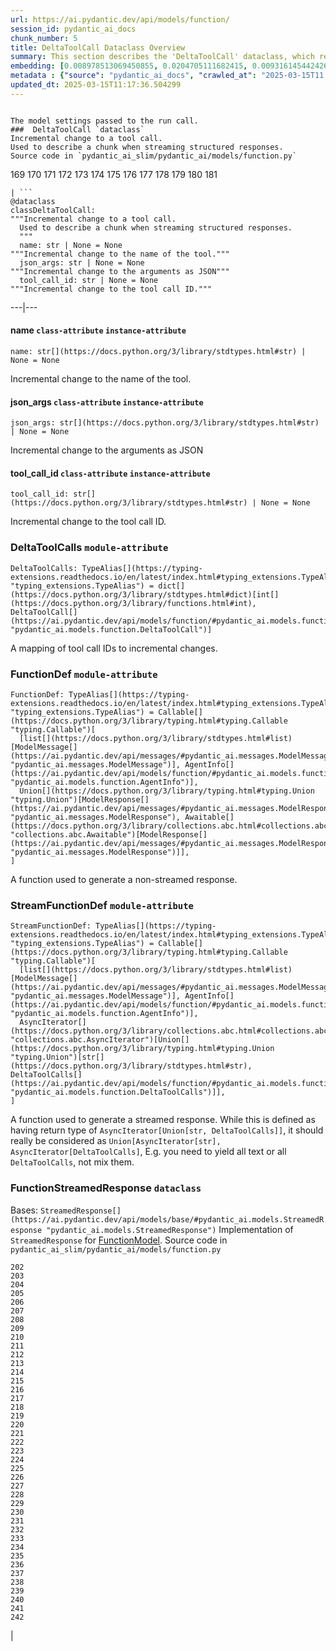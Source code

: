 ```yaml
---
url: https://ai.pydantic.dev/api/models/function/
session_id: pydantic_ai_docs
chunk_number: 5
title: DeltaToolCall Dataclass Overview
summary: This section describes the 'DeltaToolCall' dataclass, which represents incremental changes to tool calls in a streaming context. The dataclass includes attributes for the tool's name, JSON arguments, and tool call ID. Source code can be found in 'pydantic_ai_slim/pydantic_ai/models/function.py'.
embedding: [0.008978513069450855, 0.0204705111682415, 0.009316145442426205, -0.039715539664030075, 0.04359205812215805, 0.0007096526678651571, -0.014630724675953388, -0.03201252594590187, -0.010203992947936058, -0.016168827190995216, 0.028761254623532295, -0.06667608767747879, 0.021833542734384537, -0.029011351987719536, 0.011829628609120846, 0.03176242858171463, -0.009866360574960709, 0.00670262286439538, 0.006158660165965557, 0.06507546454668045, 0.0018178988248109818, -0.033713191747665405, 0.03366317227482796, 0.012129746377468109, 0.027410725131630898, -0.017069179564714432, -0.018319668248295784, 0.053470924496650696, -0.019820256158709526, -0.04279174655675888, 0.06147405505180359, -0.021758513525128365, -0.00593669805675745, -0.045167673379182816, -0.0062868352979421616, -0.029936714097857475, 0.009828845970332623, 0.006130523979663849, 0.0011465423740446568, 0.0020992590580135584, -0.015768669545650482, -0.05064481869339943, -0.008303249254822731, 0.022121155634522438, -0.034338437020778656, 0.012698719277977943, -0.015568592585623264, 0.01088550966233015, 0.022971488535404205, 0.040590882301330566, -0.005883552134037018, 0.00716530391946435, -0.015681136399507523, -0.03366317227482796, 0.012067222036421299, -0.005311453249305487, -0.02534741908311844, 0.01665651798248291, 0.024234483018517494, -0.007021497469395399, -0.008565851487219334, -0.023721782490611076, -0.012723729014396667, -0.001198906684294343, -0.01729426719248295, 0.018319668248295784, -0.03263777121901512, 0.02285894565284252, -0.015105911530554295, -0.02287144958972931, 0.001205159118399024, 0.04384215548634529, -0.04519268497824669, -0.01520595047622919, -0.0036889435723423958, -0.030186811462044716, -0.00987886544317007, 0.04184137284755707, 0.008271986618638039, -0.010460343211889267, 0.016143817454576492, 0.020870666950941086, -0.012329825200140476, 0.01811959035694599, 0.018282154574990273, -0.0317874401807785, -0.056672174483537674, -0.05252055078744888, -0.029361490160226822, -0.005120753776282072, -0.017431821674108505, -0.015343504026532173, -0.02395937591791153, 0.0033481852151453495, 0.07432908564805984, 0.02848614752292633, 0.023134052753448486, -0.00010463078797329217, 0.0005056665977463126, -0.0007647523889318109, 0.03726458176970482, 0.0019241904374212027, 0.005702231545001268, -0.006833923980593681, 0.04674329236149788, -0.023771801963448524, 0.014093014411628246, -0.04024074599146843, -0.030061762779951096, 0.0066025834530591965, -0.06152407452464104, 0.00563345430418849, 0.007459168788045645, -0.007065264508128166, -0.045042626559734344, -0.033338043838739395, -0.03793984651565552, 0.04299182444810867, -0.010610401630401611, -0.013430255465209484, -0.04289178550243378, -0.0028901933692395687, 0.021220803260803223, 0.0029277082066982985, -0.008447055704891682, 0.010191488079726696, -0.015268474817276001, -0.03453851491212845, -0.0688769519329071, -0.02107074484229088, 0.025272389873862267, 0.033087946474552155, -0.003898400580510497, -0.041641294956207275, -0.007265342865139246, -0.013917946256697178, -0.07232829928398132, 0.03796485438942909, -0.02429700829088688, -0.003357563866302371, 0.002968349028378725, -0.01241735927760601, 0.02408442460000515, 0.011085587553679943, 0.001462290994822979, 0.02529739961028099, -0.018769845366477966, 0.009153582155704498, -0.0201828982681036, 0.01870732009410858, -0.00351387495175004, 0.050919923931360245, 0.01740681193768978, -0.010791722685098648, -0.022371254861354828, -0.011985939927399158, -0.0007006648229435086, 0.06702622771263123, 0.0390152670443058, -0.017806967720389366, -0.02693554013967514, 0.03318798542022705, -0.042016442865133286, 0.01779446378350258, -0.05132008343935013, -0.035188768059015274, 0.0037483416963368654, -0.027335695922374725, -0.06927710771560669, -0.03481362387537956, -0.004855024628341198, -0.0009292698814533651, -0.014093014411628246, 0.0299617238342762, 0.029461529105901718, -0.020945696160197258, -0.07868079096078873, -0.04376712813973427, -0.006268077529966831, -0.06417511403560638, -0.020795637741684914, 0.007296605035662651, -0.08033143728971481, -0.01288004033267498, -0.0520203560590744, -0.028811274096369743, -0.00710277957841754, -0.004367333836853504, 0.03263777121901512, 0.040465835481882095, 0.00046346260933205485, 0.03638923913240433, 0.04524270445108414, 0.028686225414276123, -0.014693249948322773, -0.021958593279123306, 0.0417163223028183, -0.016018768772482872, 0.03126223385334015, 0.01174834743142128, 0.04299182444810867, 0.026710452511906624, 0.023696772754192352, -0.04531773179769516, 0.016506459563970566, -0.05157018080353737, -0.0345885343849659, 0.04536775127053261, -0.03196250647306442, -0.02983667515218258, 0.013017593882977962, -0.01166706532239914, -0.0015795243671163917, -0.0024009395856410265, -0.014305598102509975, 0.022971488535404205, -0.014743269421160221, 0.006952720694243908, 0.011166869662702084, 0.011592036113142967, -0.0009511534590274096, 0.041766341775655746, 0.03586403280496597, -0.021458396688103676, -0.02043299563229084, 0.002138336654752493, -0.019532643258571625, -0.07057761400938034, -0.008215715177357197, 0.00868464820086956, 0.005414618644863367, -0.037989865988492966, 0.007978121750056744, -0.04221652075648308, -0.021670980378985405, -0.07402896881103516, 0.002586949849501252, -0.01681908220052719, 0.03218759596347809, -0.02060806378722191, -0.01653146930038929, -0.0037108270917087793, -0.024897241964936256, 0.05084489658474922, 0.014830803498625755, 0.022608846426010132, 0.03423839807510376, -0.04211648181080818, 0.022258710116147995, 0.06017354503273964, 0.05927319452166557, -0.06977730244398117, 0.040715932846069336, -0.019832760095596313, -0.0339132696390152, -0.013167652301490307, -0.00987886544317007, -0.004336071666330099, -0.034888651221990585, 0.05089491605758667, 0.031912487000226974, -0.01678156666457653, -0.038615111261606216, 0.0023196577094495296, -0.005364599172025919, -0.016756556928157806, 0.032237615436315536, -0.004598674364387989, 0.02390935644507408, -0.024159453809261322, 0.04049084335565567, 0.02223370037972927, 0.035013701766729355, -0.008290744386613369, -0.0279859509319067, 0.0006283709080889821, 0.014068004675209522, 0.053771041333675385, 0.04664325341582298, -0.01955765299499035, 0.018019551411271095, 0.02417195960879326, 0.029861684888601303, 0.036314211785793304, -0.024772193282842636, 0.016018768772482872, -0.005058229435235262, -0.008659638464450836, 0.002993358764797449, -0.033463094383478165, -0.010522867552936077, 0.012010949663817883, 0.0027807755395770073, -0.04359205812215805, -0.022846439853310585, 0.002107074484229088, 0.011004306375980377, 0.014280588366091251, 0.003018368501216173, -0.018694816157221794, -0.002443143632262945, 0.01728176325559616, -0.05657213553786278, 0.030011743307113647, -0.008121928200125694, 0.031912487000226974, 0.0031840584706515074, -0.01770692877471447, 0.036739375442266464, -0.015918729826807976, 0.03113718517124653, 0.03851507231593132, -0.02983667515218258, -0.01758188009262085, -0.014868318103253841, 0.004789374303072691, 0.05267060920596123, -0.007515440694987774, 0.02424698881804943, 0.009397427551448345, 0.009697544388473034, -0.013317711651325226, -0.006364990491420031, 0.013055108487606049, 0.019607672467827797, 0.029436519369482994, -0.009066048078238964, 0.02563503198325634, -0.009491213597357273, -0.009572495706379414, -0.02224620431661606, -0.028035970404744148, -0.03533883020281792, 0.01968270167708397, 0.013717868365347385, 0.009116067551076412, -0.034488495439291, 0.015718650072813034, -0.0033294279128313065, 0.051120005548000336, -0.013680352829396725, -0.013092623092234135, -0.08228220045566559, -0.05422121658921242, 0.009372417815029621, -0.001977336360141635, 0.023671763017773628, 0.062124308198690414, -0.00597733911126852, 0.011823376640677452, -0.01340524572879076, 0.0008823765092529356, -0.0076467422768473625, 0.043066851794719696, -0.04146622493863106, -0.040590882301330566, -0.005849163979291916, -0.008734667673707008, 0.008672143332660198, -0.009266125969588757, -0.022133661434054375, 0.02631029486656189, -0.005561551079154015, -0.011579531244933605, -0.025560002774000168, 0.036739375442266464, -0.013217671774327755, -0.03931538388133049, -0.032662782818078995, -0.05692227557301521, 0.008146937936544418, 0.04316689074039459, -0.008071908727288246, 0.000940993195399642, -0.041891392320394516, -0.03406332805752754, -0.04174133390188217, 0.012436116114258766, 0.010898014530539513, 0.014168043620884418, 0.05397111922502518, 0.009916380047798157, -0.003957798704504967, -0.011054325848817825, 0.03638923913240433, 0.03999064862728119, -0.012423611246049404, 0.004129740875214338, -0.023971879854798317, 0.009447447024285793, 0.024859728291630745, -0.01947011798620224, 0.004554907325655222, 0.0009378669783473015, 0.010466596111655235, 0.03376321122050285, 0.029761645942926407, 0.01788199692964554, 0.06097386032342911, -0.017381802201271057, 0.018282154574990273, 0.02408442460000515, 0.002039860701188445, -0.02841111831367016, -0.01334272138774395, 0.026710452511906624, 0.03373820334672928, 0.020658083260059357, 0.034088339656591415, 0.0532708466053009, 0.039840590208768845, 0.008171947672963142, 0.03273781016469002, -0.010910519398748875, 0.016806576400995255, -0.03763972967863083, -0.0012840962735936046, 0.020495520904660225, 0.013330216519534588, 0.05487147346138954, -0.0015357572119683027, -0.04799377918243408, -0.016631508246064186, -0.014543190598487854, 0.008340763859450817, 0.0873841941356659, 0.024659650400280952, -0.04724348708987236, 0.027310686185956, -0.04774368181824684, 0.027410725131630898, -0.00702774990350008, 0.08573354780673981, -0.01334272138774395, 0.015343504026532173, -0.004129740875214338, -0.018644796684384346, 0.0012973826378583908, 0.014668240211904049, -0.002304026624187827, 0.01328019704669714, 0.0011949988547712564, -0.031037144362926483, 0.04854399710893631, -0.04124113917350769, -0.015631116926670074, 0.008859717287123203, 0.0021695990581065416, 0.03523878753185272, -0.00927237793803215, 0.006952720694243908, 0.03088708594441414, -0.03728959336876869, -0.0004560378147289157, 0.011960930190980434, -0.05787264555692673, 0.09118568152189255, -0.010128963738679886, 0.0475936233997345, -0.01711919903755188, -0.011710832826793194, -0.03281284123659134, -0.017781957983970642, 0.012386096641421318, -0.02928646095097065, -0.03653929755091667, 0.01261118520051241, -0.0031543592922389507, -0.006527554243803024, 0.002164909616112709, 0.010966791771352291, 0.058722980320453644, 0.032662782818078995, 0.03461354598402977, 0.019019942730665207, -0.016418924555182457, 0.058923058211803436, -0.02340915985405445, 0.008259481750428677, 0.04214148968458176, 0.0006010164506733418, -0.04449240863323212, -0.022221194580197334, 0.04144121706485748, -0.014655735343694687, 0.04769366234540939, -0.02663542330265045, -0.019270040094852448, 0.008903483860194683, -0.00841579306870699, -0.008021889254450798, -0.01451818086206913, 0.022633856162428856, -0.013567809015512466, 0.024447066709399223, 0.02189606800675392, -0.048443958163261414, 0.016556479036808014, 0.006415010429918766, -0.049069199711084366, -0.010591644793748856, -0.025685051456093788, 0.012261047959327698, 0.02953655831515789, 0.033713191747665405, -0.009897623211145401, 0.02379681169986725, 0.01967019774019718, -0.009953894652426243, 0.036489278078079224, -0.05119503289461136, 0.019995324313640594, 0.037489671260118484, 0.02484722249209881, 0.03608912229537964, 0.02437203750014305, 0.01761939376592636, -0.019945304840803146, -0.009578748606145382, -0.00031946093076840043, 0.020870666950941086, -0.016381410881876945, -0.014780784025788307, -0.02072060853242874, -0.04166630282998085, 0.0007870267145335674, 0.01168582309037447, -0.05157018080353737, -0.0365142896771431, -0.004608053248375654, 0.044292330741882324, 0.01669403165578842, 0.023084033280611038, 0.01754436455667019, -0.015330999158322811, -0.04586794972419739, 0.03108716383576393, 0.02438454143702984, 0.013255187310278416, 0.018907397985458374, 0.005592813715338707, 0.00910356268286705, -0.02576008066534996, 0.02408442460000515, -0.0014458782970905304, 0.02631029486656189, 0.007996879518032074, -0.027510765939950943, 0.002039860701188445, 0.013905441388487816, 0.011779609136283398, -0.0221586711704731, 0.01858227141201496, -0.06477534770965576, -0.007134041748940945, 0.024722173810005188, -0.010141468606889248, 0.011979687958955765, -0.01538101863116026, -0.021846048533916473, 0.028035970404744148, 0.0019351321971043944, 0.039215344935655594, 0.026835501194000244, -0.026660433039069176, 0.04564286023378372, 0.057422470301389694, 0.0009237990016117692, -0.007496683392673731, -0.010422828607261181, -0.01615632139146328, 0.014243073761463165, 0.00022157108469400555, -0.05157018080353737, -0.005058229435235262, -0.016043778508901596, 0.012379844672977924, -0.022258710116147995, -0.03133726119995117, -0.018144600093364716, -0.025534991174936295, -0.04649319499731064, 0.010797975584864616, -0.007965616881847382, -0.04841894656419754, 0.01954514905810356, -0.009616263210773468, 0.02030794695019722, -0.008240724913775921, -0.028886303305625916, 0.01745683141052723, 0.022583836689591408, -0.0007139512454159558, 0.024909747764468193, -0.03571397438645363, -0.015631116926670074, 0.02324659749865532, -0.01569364033639431, -0.009997662156820297, 0.00729035260155797, 0.03113718517124653, -0.03696446493268013, -0.027010569348931313, 0.02991170436143875, -0.025860119611024857, -0.00045447470620274544, 0.00670262286439538, 0.0076467422768473625, -0.05677221715450287, 0.01550606731325388, -0.005386482924222946, -0.02517235092818737, 0.024309512227773666, -0.019320059567689896, 0.006036737002432346, -0.003263777121901512, -0.03661432862281799, -0.0011770230485126376, 0.055021531879901886, -0.027535775676369667, -0.02240876853466034, 0.006114892661571503, 0.012392349541187286, 0.011441977694630623, 0.03076203726232052, 0.015581097453832626, 0.012442369014024734, 0.01485581323504448, -0.002843300113454461, 0.06217432767152786, -0.015918729826807976, 0.007240333128720522, 0.04329194128513336, 0.006746389903128147, -0.011723337695002556, 0.03981557860970497, 0.028261058032512665, 0.0023431044537574053, -0.009647524915635586, -0.03436344489455223, 0.012905050069093704, 0.05887303873896599, 0.05054477974772453, -0.021921077743172646, 0.003726458176970482, 0.011360695585608482, -0.005652211606502533, 0.0076467422768473625, 0.0009152019047178328, 0.0035545160062611103, 0.029736636206507683, -0.03301291912794113, -0.015768669545650482, 0.008634628728032112, 0.012636194936931133, -0.022646361961960793, -0.01411802414804697, -0.01420555915683508, -0.011973435059189796, 0.03746465966105461, -0.03468857333064079, -0.014218064025044441, -0.02618524618446827, 0.0041266148909926414, -0.006658855825662613, 0.03768974915146828, 0.02194608747959137, -0.011416967958211899, 0.010754208080470562, -0.006114892661571503, -0.026610413566231728, 0.02706058882176876, 0.018907397985458374, 0.008953503333032131, 0.007609227672219276, 0.0007108250283636153, -0.009828845970332623, -0.023109043017029762, -0.0096100103110075, 0.05777260661125183, 0.0007413057028315961, 0.025860119611024857, -0.06122395768761635, -0.01193592045456171, 0.027660824358463287, -0.03986559808254242, 0.034388456493616104, 0.018357183784246445, 0.01420555915683508, 0.03623918071389198, -0.0019851517863571644, -0.04331694915890694, -0.017131702974438667, -0.010510362684726715, 0.03058696910738945, 0.04539276286959648, -0.018269648775458336, 0.00278546498157084, -0.021033231168985367, -0.043241921812295914, -0.004295430611819029, -0.02606019750237465, -0.03633921965956688, 0.027660824358463287, -0.03961550071835518, 0.005320832133293152, 0.014343112707138062, 0.005420871078968048, 0.024659650400280952, -0.019157497212290764, -0.00757171306759119, -0.004148498177528381, -0.027710843831300735, 0.033037927001714706, -0.009366164915263653, -0.020157888531684875, 0.022808926180005074, 0.04914423078298569, 0.02127082273364067, 0.0020382977090775967, -0.008196957409381866, 0.002257133135572076, -0.013255187310278416, -0.01088550966233015, 0.0019538896158337593, -0.005361473187804222, -0.037439651787281036, 0.06247444823384285, 0.013317711651325226, -0.006208679638803005, -0.030937105417251587, 0.0286612156778574, 0.0028792517259716988, -0.03058696910738945, -0.003107466036453843, -0.011485744267702103, -0.05069483816623688, 0.0005834314506500959, -0.03221260383725166, 0.0312122143805027, 0.023084033280611038, -0.003745215479284525, 0.011567026376724243, -0.004576791077852249, -0.023559218272566795, 0.014943347312510014, -0.03033687174320221, 0.038540080189704895, -0.03783980756998062, 0.026785481721162796, -0.005817901808768511, 0.008472065441310406, -0.0010996490018442273, -0.0006330602336674929, 0.002133647445589304, -0.013155147433280945, 0.011254403740167618, -0.005814775358885527, -0.026385324075818062, 0.03003675304353237, -0.013567809015512466, -0.039040278643369675, 0.028336087241768837, 0.04339198023080826, -0.03008677251636982, -0.03781479597091675, -0.015768669545650482, 0.01328019704669714, 0.009797584265470505, 0.015318494290113449, -0.042441606521606445, -0.0049550640396773815, -0.03533883020281792, 0.0008253229316323996, 0.03211256489157677, -0.01112310215830803, 0.02748575620353222, -0.009860108606517315, -0.013892936520278454, -0.01779446378350258, 0.014230568893253803, 0.0024509590584784746, -0.018744835630059242, 0.004254790022969246, 0.008784687146544456, 0.01967019774019718, -0.014868318103253841, -0.027010569348931313, -0.029686616733670235, 0.0057522510178387165, -0.015493562445044518, -0.006552563980221748, 0.021670980378985405, 0.015130921266973019, 0.01728176325559616, -0.03966552019119263, 0.042566657066345215, -0.13345222175121307, 0.016644012182950974, 0.042191509157419205, 0.012042212300002575, 0.017982035875320435, -0.014180549420416355, 0.004448615945875645, 0.01984526589512825, 0.000809691846370697, -0.06537558138370514, 0.015168435871601105, 0.029061371460556984, 0.0038546333089470863, -0.011354442685842514, 0.05132008343935013, 0.0011410715524107218, 0.003382573602721095, -0.020458005368709564, -0.0007866359665058553, 0.0036983222234994173, -0.016418924555182457, 0.011373200453817844, -0.014255578629672527, 0.02130833826959133, -0.01353029441088438, 0.0008823765092529356, 0.02207113616168499, 0.011210637167096138, 0.03713953122496605, 0.0036170403473079205, 0.016118807718157768, -0.005695979110896587, -0.0015076211420819163, 0.008322006091475487, -0.014493171125650406, 0.03756469860672951, 0.002002346096560359, 0.021583445370197296, 0.012361086905002594, -0.013967965729534626, 0.009572495706379414, -0.037989865988492966, 0.02034546062350273, 0.027460746467113495, 0.04054086282849312, 0.00789058767259121, -0.03336305543780327, 0.0005603755125775933, -0.006371242925524712, -0.017969531938433647, -0.01653146930038929, 0.024472076445817947, -0.04679331183433533, -0.0012395475059747696, 0.0455678328871727, 0.04016571864485741, -0.03398830071091652, -0.023984385654330254, -0.0017428694991394877, 0.04249162599444389, 0.023646753281354904, 0.009091057814657688, 0.008853464387357235, -0.0044204797595739365, 0.013967965729534626, -0.023309120908379555, -0.007477926090359688, -0.008659638464450836, -0.006583826150745153, -0.033463094383478165, 0.023221585899591446, -0.010991801507771015, -0.035889044404029846, 0.010873004794120789, 0.006230562925338745, 0.003998439759016037, -0.016731547191739082, -0.013667847961187363, -0.0004142246034462005, 0.02340915985405445, 0.05577182397246361, -0.001731927739456296, -0.02656039409339428, 0.022833935916423798, -0.03533883020281792, -0.007946860045194626, 0.008103170432150364, -0.007759286090731621, 0.012223533354699612, 0.007465421222150326, 0.014193054288625717, 0.0357389859855175, 0.006583826150745153, -0.021933583542704582, -0.04486755654215813, -0.043992213904857635, -0.026660433039069176, -0.0027010568883270025, 0.013880431652069092, -0.022883955389261246, -0.012604932300746441, 0.01544354297220707, -0.018819864839315414, -0.0047205970622599125, -0.01399297546595335, 0.03133726119995117, 0.0010199303505942225, 0.000815944280475378, -0.021420883014798164, 0.020045343786478043, 0.02072060853242874, 0.028811274096369743, 0.023809317499399185, 0.025097321718931198, -0.033212997019290924, -0.013142642565071583, 0.09343656152486801, -0.03338806331157684, -0.023384150117635727, 0.023384150117635727, -0.009141077287495136, 0.022096145898103714, 0.006465029902756214, 0.016518963500857353, -0.023384150117635727, 0.025910139083862305, -0.0005631109816022217, 0.0073778871446847916, -0.024522095918655396, -0.027660824358463287, 0.006471282336860895, 0.02903636172413826, -0.0022071136627346277, 0.04044082388281822, -0.03331303596496582, -0.018432212993502617, 0.014730764552950859, -0.020207908004522324, -0.018232135102152824, -0.03206254541873932, 0.007696761749684811, -0.03368818387389183, 0.052170414477586746, -0.022121155634522438, -0.01800704561173916, 0.010416575707495213, -0.004326693248003721, -0.008784687146544456, -0.022021116688847542, 0.03368818387389183, -0.0018085201736539602, 0.01988277956843376, 0.0049363067373633385, 0.01683158613741398, -0.022296223789453506, 0.023059023544192314, 0.009347408078610897, -0.04531773179769516, -0.013567809015512466, 0.012292309664189816, 0.010585391893982887, 0.03376321122050285, -0.021345851942896843, -0.007440411485731602, -0.007077769376337528, -0.03133726119995117, -0.019782740622758865, 0.01870732009410858, -0.03716454282402992, -0.0023884347174316645, -0.03456352651119232, -0.004220401402562857, 0.029311470687389374, 0.008734667673707008, 0.005008209962397814, 0.024021899327635765, -0.01279875822365284, 0.006283708848059177, 0.01783197745680809, 0.0462430939078331, 0.02232123538851738, 0.022971488535404205, 0.017319276928901672, -0.016431430354714394, 0.02781088277697563, 0.006796409375965595, 0.014593210071325302, 0.009747563861310482, 0.0029089509043842554, 0.0044454894959926605, 0.026860510930418968, 0.05397111922502518, -0.007559208199381828, -0.004354828968644142, -0.03221260383725166, 0.019320059567689896, 0.07222826033830643, -0.005339589435607195, -0.024597125127911568, 0.026385324075818062, 0.03768974915146828, 0.054821450263261795, -0.00983509887009859, -0.017819473519921303, 0.019520139321684837, 0.035013701766729355, -0.005327084567397833, -0.00613677641376853, -0.015931233763694763, 0.04044082388281822, -0.0057991440407931805, -0.015793679282069206, 0.011010558344423771, 0.017694424837827682, -0.03966552019119263, -0.004476751666516066, 0.0031105922535061836, -0.031287241727113724, -0.004014070611447096, -0.02663542330265045, -0.019495127722620964, -0.019695207476615906, 1.9392353351577185e-05, 0.004082847852259874, 0.006349359638988972, 0.004951937589794397, 0.003482612781226635, 0.06372493505477905, 0.022633856162428856, -0.029436519369482994, 0.006224310491234064, -0.0358390249311924, -0.014780784025788307, 0.009947642683982849, 0.027085598558187485, -0.055571746081113815, 0.018244639039039612, -0.01846972666680813, -0.018894894048571587, 0.035013701766729355, 0.006721380166709423, 0.044992607086896896, 0.020207908004522324, -0.04264168441295624, -0.0033231754787266254, 0.03521377965807915, -0.0076154801063239574, 0.027010569348931313, 0.02085816115140915, 0.009985157288610935, -0.003124660113826394, 0.002969912253320217, 0.008196957409381866, 0.015843700617551804, 0.011567026376724243, -0.02736070565879345, 0.02064557932317257, 0.026885520666837692, -0.011660813353955746, 0.01838219352066517, 0.017856987193226814, 0.039790570735931396, 0.009897623211145401, 0.015180940739810467, -0.011904658749699593, -0.031487319618463516, -0.005545920226722956, 0.018732329830527306, 0.029061371460556984, 0.038915228098630905, 0.002025792608037591, 0.03088708594441414, 0.006067999638617039, 0.045467790216207504, 0.016556479036808014, -0.019019942730665207, -0.009953894652426243, -0.010754208080470562, -0.0026135225780308247, -0.019907789304852486, -0.015193445608019829, -0.011798366904258728, 0.019620178267359734, -0.0332380048930645, 0.03351311385631561, -0.06892697513103485, -0.001066823722794652, -0.007784296292811632, 0.01850724220275879, 0.007721771486103535, 0.002058618003502488, 0.041566263884305954, -0.006896448787301779, 0.007265342865139246, 0.00902228057384491, 0.011085587553679943, 0.021283328533172607, -0.012092231772840023, 0.02130833826959133, -0.002289958531036973, -0.005458385683596134, 0.007034002337604761, 0.008972261101007462, 0.019157497212290764, 0.007859325036406517, 0.020332956686615944, -0.01858227141201496, -0.027710843831300735, 0.0055365413427352905, 0.008534589782357216, -0.031062154099345207, -0.02344667539000511, 0.00019196965149603784, 0.022171175107359886, 0.007196566089987755, 0.030737027525901794, -0.02378430776298046, 0.00020339990442153066, -0.012236038222908974, -0.0008878474473021924, 0.0022305604070425034, 0.02768583409488201, 0.017519354820251465, 0.014818298630416393, 0.045542821288108826, -0.012229785323143005, -0.0020742490887641907, -0.015005871653556824, -0.018619786947965622, 0.029061371460556984, 0.019695207476615906, -0.021933583542704582, 0.023559218272566795, 0.012342330068349838, -0.0007518567144870758, -0.021370861679315567, -0.051170025020837784, -0.009509971365332603, -0.011985939927399158, -0.024622134864330292, 0.008171947672963142, -0.028060980141162872, -0.02878626435995102, 0.006168038584291935, -0.01988277956843376, 0.005964834243059158, 0.004311061929911375, 0.03758971020579338, -0.0012950380332767963, -0.004295430611819029, 0.07327867299318314, -0.011454482562839985, 0.03733961284160614, 0.01334272138774395, -0.005802270490676165, 0.03193749859929085, -0.0028933195862919092, 0.010873004794120789, 0.0009792894124984741, -0.02068309299647808, -0.018944913521409035, 0.0217710193246603, 0.007809306029230356, 0.019582662731409073, 0.04471749812364578, -0.02643534354865551, -0.004148498177528381, 0.005983591545373201, 0.007096527144312859, 0.02978665567934513, 0.01850724220275879, 0.03874015808105469, -0.023259101435542107, -0.031062154099345207, 0.02626027539372444, -0.005039472132921219, 0.004626810550689697, -0.0015381018165498972, 0.03934039548039436, 0.02358422800898552, -0.023771801963448524, -0.0008925367728807032, 0.006996487732976675, -0.005577182397246361, -0.008790940046310425, -0.009472456760704517, 0.018344677984714508, -0.015230960212647915, 0.005796018056571484, -0.0027401347178965807, 0.0005041034892201424, -0.01328019704669714, -0.02878626435995102, -0.008865969255566597, -0.010547877289354801, -0.008840959519147873, 0.008390783332288265, -0.028586186468601227, 0.0195076335221529, 0.004042206797748804, 0.010998053476214409, -0.03678939491510391, 0.0011004306143149734, -0.01076046098023653, -0.011491997167468071, -0.022308729588985443, -0.0006346233421936631, 0.01445565652102232, -0.000702618679497391, 0.012892545200884342, -0.014730764552950859, 0.01690661534667015, -0.001606878824532032, 0.016181331127882004, 0.01479328889399767, -0.038239963352680206, 0.022721391171216965, -0.0377647764980793, -0.01261118520051241, 0.029761645942926407, -0.0159437395632267, 0.02412193827331066, 0.03021182306110859, -0.014418141916394234, -0.0041516246274113655, 0.0078280633315444, -0.008422045968472958, -0.030436910688877106, 0.013492779806256294, 0.024522095918655396, -0.004123488441109657, -0.017681919038295746, -0.02971162647008896, 0.0149808619171381, -0.034713584929704666, -0.00929113570600748, 0.03671436756849289, -0.014618219807744026, -0.006158660165965557, 0.02559751644730568, 0.05727241188287735, 0.018657300621271133, -0.002252443926408887, 0.028986342251300812, 0.023021508008241653, -0.004539276473224163, 0.0026119595859199762, -0.011504502035677433, 0.017556870356202126, 0.004704966209828854, 0.04069092124700546, 0.009803836233913898, 0.005589687265455723, 0.035563915967941284, -0.014818298630416393, -0.009216106496751308, -0.008428297936916351, -0.025497477501630783, -0.02861119620501995, 0.022421274334192276, 0.017344286665320396, 0.023609237745404243, -0.008447055704891682, 0.00849707517772913, 0.027585795149207115, -6.44295068923384e-05, -0.00012876132677774876, 0.022058632224798203, -0.0041453721933066845, -0.0234591793268919, 0.0318874791264534, 0.0006357956444844604, 0.031737420707941055, 0.00690270122140646, 0.0006733103655278683, 0.007008992601186037, 0.004895665682852268, -0.029011351987719536, -0.008209462277591228, 0.0024681533686816692, -0.017044169828295708, -0.003220010083168745, 0.006227436941117048, -0.014155538752675056, -0.03341307491064072, 0.0014286841033026576, -0.003226262517273426, -0.03141229227185249, -0.004976947326213121, 0.04261667653918266, -0.01959516853094101, 0.024747183546423912, -0.0007420872570946813, -0.016506459563970566, -0.0030777668580412865, 0.032662782818078995, -0.004389217589050531, -0.0020179771818220615, 0.006214932072907686, 0.018432212993502617, -0.008103170432150364, -0.024397047236561775, 0.015456047840416431, -0.003126223338767886, 0.029236439615488052, -0.043742116540670395, 0.012035959400236607, -0.0345885343849659, -0.010898014530539513, 0.020320450887084007, 0.013792897574603558, -0.0025635031051933765, 0.001362251816317439, 0.002647911198437214, -0.007040254771709442, 0.054021138697862625, -0.002898009028285742, 0.016331391409039497, -0.02861119620501995, 0.014243073761463165, -0.045167673379182816, -0.006452525034546852, -0.006030484568327665, 0.036439258605241776, 0.030511939898133278, -0.01703166402876377, 0.0107417032122612, -0.008553346619009972, -0.008278239518404007, -0.0020789385307580233, -0.031662389636039734, 0.006099261809140444, 0.005383356474339962, 0.02429700829088688, -0.020407985895872116, 0.032787829637527466, -0.0012981642503291368, -0.010691683739423752, -0.026960549876093864, -0.038840197026729584, 0.03601409122347832, 0.001488082343712449, -0.019532643258571625, 0.0014443151885643601, 0.0023884347174316645, 0.004517392721027136, -0.014168043620884418, 0.03468857333064079, 0.02299649827182293, -0.006733885034918785, -0.006049242336302996, -0.0014224315527826548, -0.015468552708625793, 0.010904266498982906, -0.00969129242002964, -0.004229780286550522, -0.013042603619396687, 0.02718563750386238, 0.00607425207272172, 0.005558425094932318, -0.020695598796010017, 0.00065846077632159, 0.011585783213376999, 0.0029980482067912817, 0.019232526421546936, 0.004351702984422445, 0.008253229781985283, 0.0033982046879827976, 0.016181331127882004, -0.029861684888601303, 0.010266517288982868, -0.04186638444662094, 0.010085196234285831, -0.020820647478103638, 0.010647916235029697, -0.0011895279167219996, 0.015531077049672604, -0.00036967589403502643, 0.03418837860226631, 0.047893740236759186, 0.006452525034546852, -0.0422915481030941, -0.006458777468651533, -0.029311470687389374, -0.011610792949795723, -0.010985548608005047, -0.01838219352066517, -0.006665108259767294, 0.026710452511906624, -0.049444347620010376, -0.026360314339399338, 0.02207113616168499, -0.008296996355056763, -0.007146546617150307, -0.0019069962436333299, 0.024134444072842598, -0.00557092996314168, 0.01947011798620224, -0.0031356019899249077, 0.034388456493616104, 0.014718259684741497, 0.054271236062049866, 0.02538493275642395, -0.022921469062566757, 0.01640642061829567, 0.003864011960104108, 0.0030465046875178814, 0.008046898990869522, 0.0030168055091053247, 0.017006654292345047, -0.04669327288866043, 0.017131702974438667, -0.010747956112027168, -0.010172730311751366, -0.011273161508142948, 0.014030490070581436, -0.027385715395212173, -0.008053150959312916, -0.03071201778948307, 0.020570550113916397, 0.026035187765955925, 0.022421274334192276, -0.030061762779951096, -0.01015397347509861, 0.019232526421546936, 0.030236832797527313, -0.015130921266973019, -0.008271986618638039, -0.003082456300035119, -0.04964442551136017, -0.000291911099338904, -0.012679961510002613, -0.01624385640025139, -0.016719041392207146, -0.00900352280586958, 0.03881518915295601, -0.033087946474552155, 0.022521313279867172, 0.003989060875028372, 0.006683865562081337, 0.03808990493416786, 0.0032356411684304476, 0.010372809134423733, -0.009172338992357254, 0.01770692877471447, 0.013505284674465656, 0.009559990838170052, -0.003332554129883647, 0.00027764771948568523, -0.03113718517124653, -0.024472076445817947, -0.016081292182207108, 0.016681527718901634, -0.021958593279123306, -0.0036795649211853743, 0.04756861552596092, 0.014843308366835117, 0.022271214053034782, -0.029436519369482994, 0.006305592600256205, 0.03076203726232052, 0.015180940739810467, -0.00180695706512779, 0.0063524856232106686, 0.004214148968458176, 0.030987124890089035, -0.006161786150187254, -0.003857759525999427, 0.030161801725625992, -0.003588904393836856, -1.75361583387712e-05, 0.009309893473982811, 0.022458788007497787, -0.031612370163202286, 0.008953503333032131, 0.015768669545650482, -0.02836109884083271, 0.016331391409039497, 0.010379061102867126, 0.009253621101379395, -0.019532643258571625, 0.023471685126423836, 0.0020867539569735527, 0.015130921266973019, 0.018907397985458374, 0.0034232144244015217, -0.017069179564714432, 0.029111390933394432, -0.0013020719634369016, -0.007390392012894154, -0.008109423331916332, -0.01644393429160118, -0.013217671774327755, -0.0034138357732445, 0.00547401700168848, 0.0436420775949955, -0.045292723923921585, -0.014643230475485325, 0.0055115316063165665, -0.011310676112771034, -0.03731460124254227, -0.008690901100635529, 0.03939041495323181, -0.029386499896645546, -0.005058229435235262, 0.0026776103768497705, 0.015643620863556862, -0.000320242514135316, -0.03336305543780327, -0.0076592471450567245, 0.004292304627597332, 0.03468857333064079, -0.013192662037909031, 0.038365013897418976, -0.0217710193246603, 0.03003675304353237, 0.012992584146559238, 0.00854084175080061, -0.01279875822365284, 0.005586561281234026, -0.008196957409381866, 0.02102072536945343, 0.031362272799015045, -0.00325127225369215, 0.028936322778463364, -0.030636988580226898, -0.023846831172704697, -0.013555304147303104, 0.030862076207995415, -0.002272764453664422, 0.052170414477586746, -0.015831194818019867, 0.029461529105901718, -0.0016803450416773558, 0.0021352104377001524, 0.010166478343307972, -0.0006932400283403695, -0.012554912827908993, 0.01758188009262085]
metadata : {"source": "pydantic_ai_docs", "crawled_at": "2025-03-15T11:17:36.501260", "url_path": "/api/models/function/", "chunk_size": 4866}
updated_dt: 2025-03-15T11:17:36.504299
---
```

```

The model settings passed to the run call.
###  DeltaToolCall `dataclass`
Incremental change to a tool call.
Used to describe a chunk when streaming structured responses.
Source code in `pydantic_ai_slim/pydantic_ai/models/function.py`
```
169
170
171
172
173
174
175
176
177
178
179
180
181
```
| ```
@dataclass
classDeltaToolCall:
"""Incremental change to a tool call.
  Used to describe a chunk when streaming structured responses.
  """
  name: str | None = None
"""Incremental change to the name of the tool."""
  json_args: str | None = None
"""Incremental change to the arguments as JSON"""
  tool_call_id: str | None = None
"""Incremental change to the tool call ID."""

```
  
---|---  
####  name `class-attribute` `instance-attribute`
```
name: str[](https://docs.python.org/3/library/stdtypes.html#str) | None = None

```

Incremental change to the name of the tool.
####  json_args `class-attribute` `instance-attribute`
```
json_args: str[](https://docs.python.org/3/library/stdtypes.html#str) | None = None

```

Incremental change to the arguments as JSON
####  tool_call_id `class-attribute` `instance-attribute`
```
tool_call_id: str[](https://docs.python.org/3/library/stdtypes.html#str) | None = None

```

Incremental change to the tool call ID.
###  DeltaToolCalls `module-attribute`
```
DeltaToolCalls: TypeAlias[](https://typing-extensions.readthedocs.io/en/latest/index.html#typing_extensions.TypeAlias "typing_extensions.TypeAlias") = dict[](https://docs.python.org/3/library/stdtypes.html#dict)[int[](https://docs.python.org/3/library/functions.html#int), DeltaToolCall[](https://ai.pydantic.dev/api/models/function/#pydantic_ai.models.function.DeltaToolCall "pydantic_ai.models.function.DeltaToolCall")]

```

A mapping of tool call IDs to incremental changes.
###  FunctionDef `module-attribute`
```
FunctionDef: TypeAlias[](https://typing-extensions.readthedocs.io/en/latest/index.html#typing_extensions.TypeAlias "typing_extensions.TypeAlias") = Callable[](https://docs.python.org/3/library/typing.html#typing.Callable "typing.Callable")[
  [list[](https://docs.python.org/3/library/stdtypes.html#list)[ModelMessage[](https://ai.pydantic.dev/api/messages/#pydantic_ai.messages.ModelMessage "pydantic_ai.messages.ModelMessage")], AgentInfo[](https://ai.pydantic.dev/api/models/function/#pydantic_ai.models.function.AgentInfo "pydantic_ai.models.function.AgentInfo")],
  Union[](https://docs.python.org/3/library/typing.html#typing.Union "typing.Union")[ModelResponse[](https://ai.pydantic.dev/api/messages/#pydantic_ai.messages.ModelResponse "pydantic_ai.messages.ModelResponse"), Awaitable[](https://docs.python.org/3/library/collections.abc.html#collections.abc.Awaitable "collections.abc.Awaitable")[ModelResponse[](https://ai.pydantic.dev/api/messages/#pydantic_ai.messages.ModelResponse "pydantic_ai.messages.ModelResponse")]],
]

```

A function used to generate a non-streamed response.
###  StreamFunctionDef `module-attribute`
```
StreamFunctionDef: TypeAlias[](https://typing-extensions.readthedocs.io/en/latest/index.html#typing_extensions.TypeAlias "typing_extensions.TypeAlias") = Callable[](https://docs.python.org/3/library/typing.html#typing.Callable "typing.Callable")[
  [list[](https://docs.python.org/3/library/stdtypes.html#list)[ModelMessage[](https://ai.pydantic.dev/api/messages/#pydantic_ai.messages.ModelMessage "pydantic_ai.messages.ModelMessage")], AgentInfo[](https://ai.pydantic.dev/api/models/function/#pydantic_ai.models.function.AgentInfo "pydantic_ai.models.function.AgentInfo")],
  AsyncIterator[](https://docs.python.org/3/library/collections.abc.html#collections.abc.AsyncIterator "collections.abc.AsyncIterator")[Union[](https://docs.python.org/3/library/typing.html#typing.Union "typing.Union")[str[](https://docs.python.org/3/library/stdtypes.html#str), DeltaToolCalls[](https://ai.pydantic.dev/api/models/function/#pydantic_ai.models.function.DeltaToolCalls "pydantic_ai.models.function.DeltaToolCalls")]],
]

```

A function used to generate a streamed response.
While this is defined as having return type of `AsyncIterator[Union[str, DeltaToolCalls]]`, it should really be considered as `Union[AsyncIterator[str], AsyncIterator[DeltaToolCalls]`,
E.g. you need to yield all text or all `DeltaToolCalls`, not mix them.
###  FunctionStreamedResponse `dataclass`
Bases: `StreamedResponse[](https://ai.pydantic.dev/api/models/base/#pydantic_ai.models.StreamedResponse "pydantic_ai.models.StreamedResponse")`
Implementation of `StreamedResponse` for [FunctionModel](https://ai.pydantic.dev/api/models/function/#pydantic_ai.models.function.FunctionModel).
Source code in `pydantic_ai_slim/pydantic_ai/models/function.py`
```
202
203
204
205
206
207
208
209
210
211
212
213
214
215
216
217
218
219
220
221
222
223
224
225
226
227
228
229
230
231
232
233
234
235
236
237
238
239
240
241
242
```
|